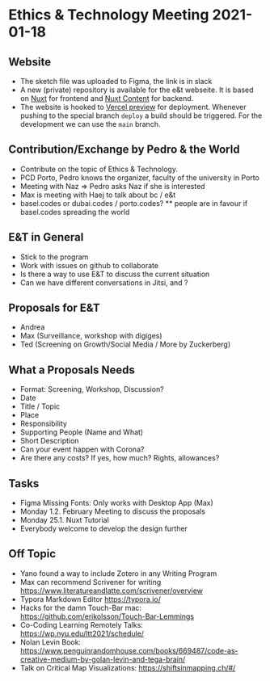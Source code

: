 # Ethics & Technology Meeting 2021-01-18

## Website
* The sketch file was uploaded to Figma, the link is in slack
* A new (private) repository is available for the e&t webseite. It is based on [Nuxt](https://nuxtjs.org/) for frontend and [Nuxt Content](https://content.nuxtjs.org/) for backend.
* The website is hooked to [Vercel preview](https://ethics-and-technology-nuxt.vercel.app/) for deployment. Whenever pushing to the special branch `deploy` a build should be triggered. For the development we can use the `main` branch.

## Contribution/Exchange by Pedro & the World
* Contribute on the topic of Ethics & Technology.
* PCD Porto, Pedro knows the organizer, faculty of the university in Porto
* Meeting with Naz => Pedro asks Naz if she is interested
* Max is meeting with Haej to talk about bc / e&t
* basel.codes or dubai.codes / porto.codes?
** people are in favour if basel.codes spreading the world

## E&T in General
* Stick to the program
* Work with issues on github to collaborate
* Is there a way to use E&T to discuss the current situation
* Can we have different conversations in Jitsi, and ?

## Proposals for E&T
* Andrea
* Max (Surveillance, workshop with digiges)
* Ted (Screening on Growth/Social Media / More by Zuckerberg)
 
## What a Proposals Needs
* Format: Screening, Workshop, Discussion?
* Date
* Title / Topic
* Place
* Responsibility
* Supporting People (Name and What)
* Short Description
* Can your event happen with Corona?
* Are there any costs? If yes, how much? Rights, allowances?

## Tasks
* Figma Missing Fonts: Only works with Desktop App (Max)
* Monday 1.2. February Meeting to discuss the proposals
* Monday 25.1. Nuxt Tutorial
* Everybody welcome to develop the design further

## Off Topic
* Yano found a way to include Zotero in any Writing Program
* Max can recommend Scrivener for writing https://www.literatureandlatte.com/scrivener/overview
* Typora Markdown Editor https://typora.io/
* Hacks for the damn Touch-Bar mac: https://github.com/erikolsson/Touch-Bar-Lemmings
* Co-Coding Learning Remotely Talks: https://wp.nyu.edu/ltt2021/schedule/
* Nolan Levin Book: https://www.penguinrandomhouse.com/books/669487/code-as-creative-medium-by-golan-levin-and-tega-brain/
* Talk on Critical Map Visualizations: https://shiftsinmapping.ch/#/
